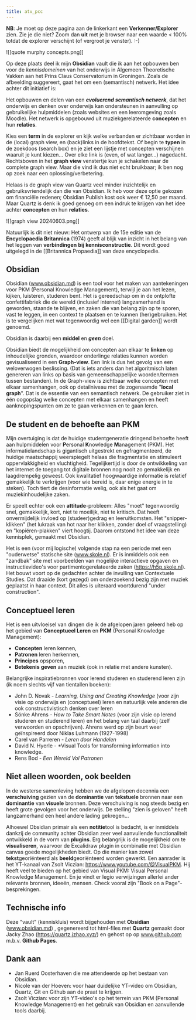 ```yaml
---
title: atv_pcc
---
```

**NB**: Je moet op deze pagina aan de linkerkant een **Verkenner/Explorer** zien. Zie je die niet? Zoom dan **uit** met je browser naar een waarde < 100% totdat de explorer verschijnt (of vergroot je venster). :-)

![[quote murphy concepts.png]]

Op deze plaats deel ik mijn **Obsidian** vault die ik aan het opbouwen ben voor de *kennisdomeinen* van het onderwijs in Algemeen Theoretische Vakken aan het Prins Claus Conservatorium in Groningen. Zoals de afbeelding suggereert, gaat het om een (semantisch) netwerk. Het idee achter dit initiatief is:

Het opbouwen en delen van een ***evoluerend semantisch netwerk***, dat het onderwijs en denken over onderwijs kan ondersteunen in aanvulling op gebruikelijke hulpmiddelen (zoals websites en een leeromgeving zoals Moodle). Het netwerk is opgebouwd uit muziekgerelateerde **concepten** en hun **relaties**.

Kies een **term** in de explorer en kijk welke verbanden er zichtbaar worden in de (local) graph view, en (back)links in de hoofdtekst. Of begin te **typen** in de zoekdoos (search box) en je ziet een lijstje met concepten verschijnen waaruit je kunt kiezen... Over elke link is (even, of wat langer...) nagedacht. Rechtsboven in het **graph view** venstertje kun je schakelen naar de complete graph view. Maar die vind ik dus niet echt bruikbaar; ik ben nog op zoek naar een oplossing/verbetering. 

Helaas is de graph view van Quartz veel minder inzichtelijk en gebruiksvriendelijk dan die van Obsidian. Ik heb voor deze optie gekozen om financiële redenen; Obsidian Publish kost ook weer € 12,50 per maand. Maar Quartz is denk ik goed genoeg om een indruk te krijgen van het idee achter **concepten** en hun **relaties**. 

![[graph view 20240603.png]]

Natuurlijk is dit niet nieuw: Het ontwerp van de 15e editie van de **Encyclopaedia Britannica** (1974) geeft al blijk van inzicht in het belang van het leggen van **verbindingen** **bij** **kennisconstructie**.
Dit wordt goed uitgelegd in de [[Britannica Propaedia]] van deze encyclopedie.
## Obsidian
Obsidian (www.obsidian.md) is een tool voor het maken van aantekeningen voor PKM (Personal Knowledge Management), terwijl je aan het lezen, kijken, luisteren, studeren bent. Het is gereedschap om in de ontplofte confettifabriek die de wereld (inclusief internet) langzamerhand is geworden, staande te blijven, en zaken die van belang zijn op te sporen, vast te leggen, in een context  te plaatsen en te kunnen (her)gebruiken. Het is te vergelijken met wat tegenwoordig wel een [[Digital garden]] wordt genoemd.

Obsidian is daarbij een **middel** en ***geen*** doel. 

Obsidian biedt de mogelijkheid om concepten aan elkaar te **linken** op inhoudelijke gronden, waardoor onderlinge relaties kunnen worden gevisualiseerd in een **Graph-view**. Een link is dus het gevolg van een weloverwogen beslissing. (Dat is iets anders dan het algoritmisch laten genereren van links op basis van gemeenschappelijke woorden/termen tussen bestanden). 
In de Graph-view is zichtbaar welke concepten met elkaar samenhangen, ook op detailniveau met de zogenaamde "**local graph**". Dat is de essentie van een semantisch netwerk. De gebruiker ziet in één oogopslag welke concepten met elkaar samenhangen en heeft aanknopingspunten om ze te gaan verkennen en te gaan leren. 

## De student en de behoefte aan PKM 
Mijn overtuiging is dat de huidige studentgeneratie dringend behoefte heeft aan hulpmiddelen voor **P**ersonal **K**nowledge **M**anagement (PKM). Het informatielandschap is gigantisch uitgestrekt en gefragmenteerd, de huidige maatschappij weerspiegelt helaas die fragmentatie en stimuleert oppervlakkigheid en vluchtigheid. Tegelijkertijd is door de ontwikkeling van het internet de toegang tot digitale bronnen nog nooit zo gemakkelijk en laagdrempelig geweest. Ook kwalitatief hoogwaardige informatie is relatief gemakkelijk te verkrijgen (voor wie bereid is, daar enige energie in te steken). Toch tiert de desinformatie welig, ook als het gaat om muziekinhoudelijke zaken. 

Er speelt echter ook een **attitude**-probleem: Alles "moet" tegenwoordig snel, gemakkelijk, kort, niet te moeilijk, niet te kritisch. Dat heeft onvermijdelijk invloed op (studeer)gedrag en leeruitkomsten. Het "snipper-klikken" (het lukraak van hot naar her klikken, zonder doel of vraagstelling) en "kopiëren-plakken" viert hoogtij. Daarom ontstond het idee van deze kennisplek, gemaakt met Obsidian. 

Het is een (voor mij logische) volgende stap na een periode met een "ouderwetse" statische site (www.skole.nl). Er is inmiddels ook een "zandbak" site met voorbeelden van mogelijke interactieve opgaven en instructievideo's voor partimentogerelateerde zaken 
(https://h5p.skole.nl).  Het bouwt voort op de gedachten achter de invulling van Contextuele Studies. Dat draaide (kort gezegd) om onderzoekend bezig zijn met muziek geplaatst in haar context. Dit alles is uiteraard voortdurend "under construction".

## Conceptueel leren
Het is een uitvloeisel van dingen die ik de afgelopen jaren geleerd heb op het gebied van **Conceptueel Leren** en  **PKM** (Personal Knowledge Management): 
- **Concepten** leren kennen,  
- **Patronen** leren herkennen, 
- **Principes** opsporen, 
- **Betekenis** **geven** aan muziek (ook in relatie met andere kunsten).

Belangrijke inspiratiebronnen voor lerend studeren en studerend leren zijn (ik noem slechts vijf van tientallen boeken):
- John D. Novak - *Learning, Using and Creating Knowledge* (voor zijn visie op onderwijs en (conceptueel) leren en natuurlijk vele anderen die ook constructivistisch denken over leren
- Sönke Ahrens - *How to Take Smart Notes* (voor zijn visie op lerend studeren en studerend leren) en het belang van taal daarbij (zelf verwoorden en opschrijven). Ahrens werd op zijn beurt weer geïnspireerd door Niklas Luhmann (1927-1998)
- Carel van Parreren - *Leren door Handelen*
- David N. Hyerle - *Visual Tools for transforming information into knowledge.
- Rens Bod - *Een Wereld Vol Patronen*

## Niet alleen woorden, ook beelden
In de westerse samenleving hebben we de afgelopen decennia een **verschuiving** gezien van de **dominantie** van **tekstuele** bronnen naar een **dominantie** van **visuele** bronnen. Deze verschuiving is nog steeds bezig en heeft grote gevolgen voor het onderwijs. De stelling "zien is geloven" heeft langzamerhand een heel andere lading gekregen...

Alhoewel Obsidian primair als een **notitie**tool is bedacht, is er inmiddels dankzij de community achter Obsidian zeer veel aanvullende functionaliteit ontwikkeld in de vorm van **plugins**. Erg belangrijk is de mogelijkheid om te **visualiseren**, waarvoor de Excalidraw plugin in combinatie met Obsidian canvas goede mogelijkheden biedt. Op die manier kan zowel **tekst**georiënteerd als **beeld**georiënteerd worden gewerkt. Een aanrader is het YT-kanaal van Zsolt Viczian: https://www.youtube.com/@VisualPKM. Hij heeft veel te bieden op het gebied van Visual PKM: Visual Personal Knowledge Management. En je vindt er legio verwijzingen allerlei ander relevante bronnen, ideeën, mensen. Check vooral zijn "Book on a Page"-besprekingen.

## Technische info
Deze "vault" (kenniskluis) wordt bijgehouden met **Obsidian**  (www.obsidian.md) , gegenereerd tot html-files met **Quartz** gemaakt door  Jacky Zhao (https://quartz.jzhao.xyz/) en gehost op op www.github.com m.b.v. **Github Pages**.

## Dank aan
- Jan Ruerd Oosterhaven die me attendeerde op het bestaan van Obsidian.
- Nicole van der Hoeven: voor haar duidelijke YT-video om Obsidian, Quartz, Git en Github aan de praat te krijgen. 
- Zsolt Viczian: voor zijn YT-video's op het terrein van PKM (Personal Knowledge Management) en het gebruik van Obsidian en aanvullende tools daarbij.


